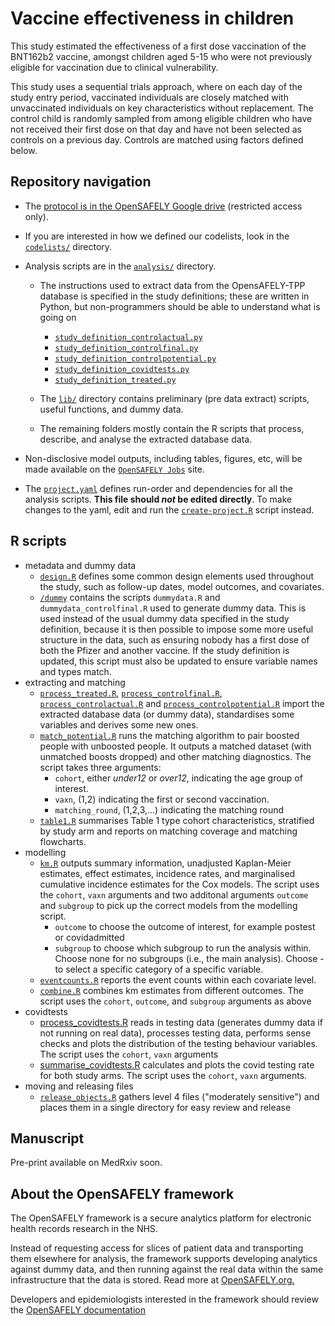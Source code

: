 # Vaccine effectiveness in children
This study estimated the effectiveness of a first dose vaccination of the BNT162b2 vaccine, amongst children aged 5-15 who were not previously eligible for vaccination due to clinical vulnerability. 

This study uses a sequential trials approach, where on each day of the study entry period, vaccinated individuals are closely matched with unvaccinated individuals on key characteristics without replacement. The control child is randomly sampled from among eligible children who have not received their first dose on that day and have not been selected as controls on a previous day. Controls are matched using factors defined below.


## Repository navigation
-   The [protocol is in the OpenSAFELY Google drive](https://docs.google.com/document/d/1XirX2kv4ose9FWblvoxzvm2sNLI7yNJdcFXuuQN-WME/edit#heading=h.w4nicb6ji17m) (restricted access only).

-   If you are interested in how we defined our codelists, look in the [`codelists/`](./codelists/) directory.

-   Analysis scripts are in the [`analysis/`](./analysis) directory.

    -   The instructions used to extract data from the OpensAFELY-TPP database is specified in the study definitions; these are written in Python, but non-programmers should be able to understand what is going on
        - [`study_definition_controlactual.py`](./analysis/study_definition_controlactual.py)
        - [`study_definition_controlfinal.py`](./analysis/study_definition_controlfinal.py)
        - [`study_definition_controlpotential.py`](./analysis/study_definition_controlpotential.py) 
        - [`study_definition_covidtests.py`](./analysis/study_definition_covidtests.py)
        - [`study_definition_treated.py`](./analysis/study_definition_treated.py)
        
    -   The [`lib/`](./lib) directory contains preliminary (pre data extract) scripts, useful functions, and dummy data.
    -   The remaining folders mostly contain the R scripts that process, describe, and analyse the extracted database data.

-   Non-disclosive model outputs, including tables, figures, etc, will be made available on the [`OpenSAFELY Jobs`](https://jobs.opensafely.org/university-of-bristol/investigating-the-effectiveness-of-the-covid-19-vaccination-programme-in-the-uk/vaccine-effectiveness-in-children/releases/) site.

-   The [`project.yaml`](./project.yaml) defines run-order and dependencies for all the analysis scripts. **This file should *not* be edited directly**. To make changes to the yaml, edit and run the [`create-project.R`](./create-project.R) script instead.

## R scripts
- metadata and dummy data
    -   [`design.R`](analysis/design.R) defines some common design elements used throughout the study, such as follow-up dates, model outcomes, and covariates.
    -   [`/dummy`](analysis/dummy/) contains the scripts `dummydata.R` and `dummydata_controlfinal.R` used to generate dummy data. This is used instead of the usual dummy data specified in the study definition, because it is then possible to impose some more useful structure in the data, such as ensuring nobody has a first dose of both the Pfizer and another vaccine. If the study definition is updated, this script must also be updated to ensure variable names and types match.
- extracting and matching
    -   [`process_treated.R`](analysis/treated/process_treated.R), [`process_controlfinal.R`](analysis/matching/process_controlfinal.R), [`process_controlactual.R`](analysis/matching/process_controlactual.R) and [`process_controlpotential.R`](analysis/matching/process_controlpotential.R) import the extracted database data (or dummy data), standardises some variables and derives some new ones.
    -   [`match_potential.R`](./analysis/matching/match_potential.R) runs the matching algorithm to pair boosted people with unboosted people. It outputs a matched dataset (with unmatched boosts dropped) and other matching diagnostics. The script takes three arguments:
        -  `cohort`, either _under12_ or _over12_, indicating the age group of interest.
        -  `vaxn`, (1,2) indicating the first or second vaccination.
        - `matching_round`, (1,2,3,...) indicating the matching round 
    -   [`table1.R`](analysis/matching/table1.R) summarises Table 1 type cohort characteristics, stratified by study arm and reports on matching coverage and matching flowcharts.
- modelling
    -   [`km.R`](analysis/model/km.R) outputs summary information, unadjusted Kaplan-Meier estimates, effect estimates, incidence rates, and marginalised cumulative incidence estimates for the Cox models. The script uses the `cohort`, `vaxn` arguments and two additonal arguments `outcome` and `subgroup` to pick up the correct models from the modelling script.
        - `outcome` to choose the outcome of interest, for example postest or covidadmitted 
        - `subgroup` to choose which subgroup to run the analysis within. Choose none for no subgroups (i.e., the main analysis). Choose - to select a specific category of a specific variable. 
    -   [`eventcounts.R`](analysis/model/eventcounts.R) reports the event counts within each covariate level.
    -   [`combine.R`](analysis/model/combine.R) combines km estimates from different outcomes. The script uses the `cohort`, `outcome`, and `subgroup` arguments as above 
- covidtests
    - [process_covidtests.R](analysis/covidtests/process_covidtests.R) reads in testing data (generates dummy data if not running on real data), processes testing data, performs sense checks and plots the distribution of the testing behaviour variables. The script uses the `cohort`, `vaxn` arguments
    - [summarise_covidtests.R](analysis/covidtests/summarise_covidtests.R) calculates and plots the covid testing rate for both study arms. The script uses the `cohort`, `vaxn` arguments.
- moving and releasing files
    - [`release_objects.R`](analysis/release_objects.R) gathers level 4 files ("moderately sensitive") and places them in a single directory for easy review and release

## Manuscript
Pre-print available on MedRxiv soon.

## About the OpenSAFELY framework
The OpenSAFELY framework is a secure analytics platform for electronic health records research in the NHS.

Instead of requesting access for slices of patient data and transporting them elsewhere for analysis, the framework supports developing analytics against dummy data, and then running against the real data within the same infrastructure that the data is stored. Read more at [OpenSAFELY.org.](https://opensafely.org/)

Developers and epidemiologists interested in the framework should review the [OpenSAFELY documentation](https://docs.opensafely.org/)
